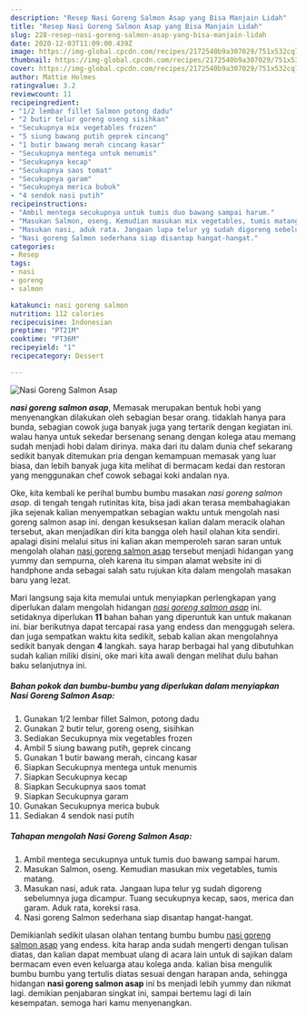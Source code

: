 ```yaml
---
description: "Resep Nasi Goreng Salmon Asap yang Bisa Manjain Lidah"
title: "Resep Nasi Goreng Salmon Asap yang Bisa Manjain Lidah"
slug: 228-resep-nasi-goreng-salmon-asap-yang-bisa-manjain-lidah
date: 2020-12-03T11:09:00.439Z
image: https://img-global.cpcdn.com/recipes/2172540b9a307029/751x532cq70/nasi-goreng-salmon-asap-foto-resep-utama.jpg
thumbnail: https://img-global.cpcdn.com/recipes/2172540b9a307029/751x532cq70/nasi-goreng-salmon-asap-foto-resep-utama.jpg
cover: https://img-global.cpcdn.com/recipes/2172540b9a307029/751x532cq70/nasi-goreng-salmon-asap-foto-resep-utama.jpg
author: Mattie Holmes
ratingvalue: 3.2
reviewcount: 11
recipeingredient:
- "1/2 lembar fillet Salmon potong dadu"
- "2 butir telur goreng oseng sisihkan"
- "Secukupnya mix vegetables frozen"
- "5 siung bawang putih geprek cincang"
- "1 butir bawang merah cincang kasar"
- "Secukupnya mentega untuk menumis"
- "Secukupnya kecap"
- "Secukupnya saos tomat"
- "Secukupnya garam"
- "Secukupnya merica bubuk"
- "4 sendok nasi putih"
recipeinstructions:
- "Ambil mentega secukupnya untuk tumis duo bawang sampai harum."
- "Masukan Salmon, oseng. Kemudian masukan mix vegetables, tumis matang."
- "Masukan nasi, aduk rata. Jangaan lupa telur yg sudah digoreng sebelumnya juga dicampur. Tuang secukupnya kecap, saos, merica dan garam. Aduk rata, koreksi rasa."
- "Nasi goreng Salmon sederhana siap disantap hangat-hangat."
categories:
- Resep
tags:
- nasi
- goreng
- salmon

katakunci: nasi goreng salmon 
nutrition: 112 calories
recipecuisine: Indonesian
preptime: "PT21M"
cooktime: "PT36M"
recipeyield: "1"
recipecategory: Dessert

---
```



![Nasi Goreng Salmon Asap](https://img-global.cpcdn.com/recipes/2172540b9a307029/751x532cq70/nasi-goreng-salmon-asap-foto-resep-utama.jpg)

<b><i>nasi goreng salmon asap</i></b>, Memasak merupakan bentuk hobi yang menyenangkan dilakukan oleh sebagian besar orang. tidaklah hanya para bunda, sebagian cowok juga banyak juga yang tertarik dengan kegiatan ini. walau hanya untuk sekedar bersenang senang dengan kolega atau memang sudah menjadi hobi dalam dirinya. maka dari itu dalam dunia chef sekarang sedikit banyak ditemukan pria dengan kemampuan memasak yang luar biasa, dan lebih banyak juga kita melihat di bermacam kedai dan restoran yang menggunakan chef cowok sebagai koki andalan nya.



Oke, kita kembali ke perihal bumbu bumbu masakan <i>nasi goreng salmon asap</i>. di tengah tengah rutinitas kita, bisa jadi akan terasa membahagiakan jika sejenak kalian menyempatkan sebagian waktu untuk mengolah nasi goreng salmon asap ini. dengan kesuksesan kalian dalam meracik olahan tersebut, akan menjadikan diri kita bangga oleh hasil olahan kita sendiri. apalagi disini melalui situs ini kalian akan memperoleh saran saran untuk mengolah olahan <u>nasi goreng salmon asap</u> tersebut menjadi hidangan yang yummy dan sempurna, oleh karena itu simpan alamat website ini di handphone anda sebagai salah satu rujukan kita dalam mengolah masakan baru yang lezat.


Mari langsung saja kita memulai untuk menyiapkan perlengkapan yang diperlukan dalam mengolah hidangan <u><i>nasi goreng salmon asap</i></u> ini. setidaknya diperlukan <b>11</b> bahan bahan yang diperuntuk kan untuk makanan ini. biar berikutnya dapat tercapai rasa yang endess dan menggugah selera. dan juga sempatkan waktu kita sedikit, sebab kalian akan mengolahnya sedikit banyak dengan <b>4</b> langkah. saya harap berbagai hal yang dibutuhkan sudah kalian miliki disini, oke mari kita awali dengan melihat dulu bahan baku selanjutnya ini.

<!--inarticleads1-->

##### Bahan pokok dan bumbu-bumbu yang diperlukan dalam menyiapkan Nasi Goreng Salmon Asap:

1. Gunakan 1/2 lembar fillet Salmon, potong dadu
1. Gunakan 2 butir telur, goreng oseng, sisihkan
1. Sediakan Secukupnya mix vegetables frozen
1. Ambil 5 siung bawang putih, geprek cincang
1. Gunakan 1 butir bawang merah, cincang kasar
1. Siapkan Secukupnya mentega untuk menumis
1. Siapkan Secukupnya kecap
1. Siapkan Secukupnya saos tomat
1. Siapkan Secukupnya garam
1. Gunakan Secukupnya merica bubuk
1. Sediakan 4 sendok nasi putih




<!--inarticleads2-->

##### Tahapan mengolah Nasi Goreng Salmon Asap:

1. Ambil mentega secukupnya untuk tumis duo bawang sampai harum.
1. Masukan Salmon, oseng. Kemudian masukan mix vegetables, tumis matang.
1. Masukan nasi, aduk rata. Jangaan lupa telur yg sudah digoreng sebelumnya juga dicampur. Tuang secukupnya kecap, saos, merica dan garam. Aduk rata, koreksi rasa.
1. Nasi goreng Salmon sederhana siap disantap hangat-hangat.




Demikianlah sedikit ulasan olahan tentang bumbu bumbu <u>nasi goreng salmon asap</u> yang endess. kita harap anda sudah mengerti dengan tulisan diatas, dan kalian dapat membuat ulang di acara lain untuk di sajikan dalam bermacam even even keluarga atau kolega anda. kalian bisa mengulik bumbu bumbu yang tertulis diatas sesuai dengan harapan anda, sehingga hidangan <b>nasi goreng salmon asap</b> ini bs menjadi lebih yummy dan nikmat lagi. demikian penjabaran singkat ini, sampai bertemu lagi di lain kesempatan. semoga hari kamu menyenangkan.
